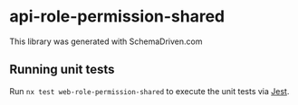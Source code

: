 
# api-role-permission-shared

This library was generated with SchemaDriven.com

## Running unit tests

Run `nx test web-role-permission-shared` to execute the unit tests via [Jest](https://jestjs.io).

